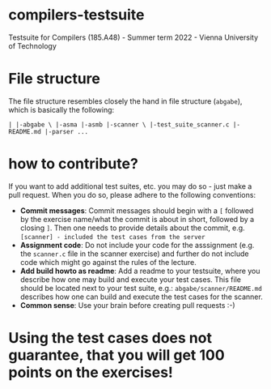 # compilers-testsuite

Testsuite for Compilers (185.A48) - Summer term 2022 - Vienna University of Technology

# File structure

The file structure resembles closely the hand in file structure (`abgabe`), which is basically the following:

`
|
|-abgabe
\
 |-asma
 |-asmb
 |-scanner
 \
  |-test_suite_scanner.c
  |-README.md
 |-parser
 ...
`


# how to contribute?

If you want to add additional test suites, etc. you may do so - just make a pull request. When you do so, please adhere to the following conventions:

- **Commit messages**: Commit messages should begin with a `[` followed by the exercise name/what the commit is about in short, followed by a closing `]`. Then one needs to provide details about the commit, e.g. `[scanner] - included the test cases from the server`
- **Assignment code**: Do not include your code for the asssignment (e.g. the `scanner.c` file in the scanner exercise) and further do not include code which might go against the rules of the lecture.
- **Add build howto as readme**: Add a readme to your testsuite, where you describe how one may build and execute your test cases. This file should be located next to your test suite, e.g.: `abgabe/scanner/README.md` describes how one can build and execute the test cases for the scanner.
- **Common sense**: Use your brain before creating pull requests :-)

# Using the test cases does not guarantee, that you will get 100 points on the exercises!
